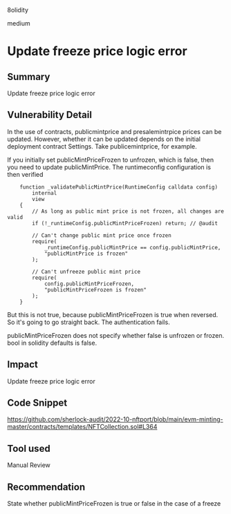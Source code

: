 8olidity

medium

# Update freeze price logic error

## Summary
Update freeze price logic error
## Vulnerability Detail
In the use of contracts, publicmintprice and presalemintrpice prices can be updated. However, whether it can be updated depends on the initial deployment contract Settings. Take publicemintprice, for example.

If you initially set publicMintPriceFrozen to unfrozen, which is false, then you need to update publicMintPrice. The runtimeconfig configuration is then verified
```solidity
    function _validatePublicMintPrice(RuntimeConfig calldata config)
        internal
        view
    {
        // As long as public mint price is not frozen, all changes are valid
        if (!_runtimeConfig.publicMintPriceFrozen) return; // @audit

        // Can't change public mint price once frozen
        require(
            _runtimeConfig.publicMintPrice == config.publicMintPrice,
            "publicMintPrice is frozen"
        );

        // Can't unfreeze public mint price
        require(
            config.publicMintPriceFrozen,
            "publicMintPriceFrozen is frozen"
        );
    }
```
But this is not true, because publicMintPriceFrozen is true when reversed. So it's going to go straight back. The authentication fails.

publicMintPriceFrozen does not specify whether false is unfrozen or frozen. bool in solidity defaults is false.


## Impact
Update freeze price logic error
## Code Snippet
https://github.com/sherlock-audit/2022-10-nftport/blob/main/evm-minting-master/contracts/templates/NFTCollection.sol#L364
## Tool used

Manual Review

## Recommendation

State whether publicMintPriceFrozen is true or false in the case of a freeze

